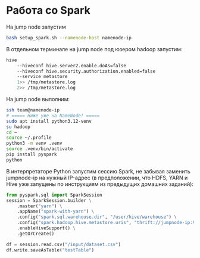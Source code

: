# Работа со Spark
На jump node запустим
```bash
bash setup_spark.sh --namenode-host namenode-ip
```

В отдельном терминале на jump node под юзером hadoop запустим:
```bash
hive
    --hiveconf hive.server2.enable.doAs=false
    --hiveconf hive.security.authorization.enabled=false
    --service metastore
    1>> /tmp/metastore.log
    2>> /tmp/metastore.log
```

На jump node выполним:
```bash
ssh team@namenode-ip
# ===== Ниже уже на NameNode! =====
sudo apt install python3.12-venv
su hadoop
cd ~
source ~/.profile
python3 -m venv .venv
source .venv/bin/activate
pip install pyspark
python
```

В интерпретаторе Python запустим сессию Spark, не забывая заменить jumpnode-ip
на нужный IP-адрес
(в предположении, что HDFS, YARN и Hive уже запущены по инструкциям из предыдущих
домашних заданий):
```python
from pyspark.sql import SparkSession
session = SparkSession.builder \
    .master("yarn") \
    .appName("spark-with-yarn") \
    .config("spark.sql.warehouse.dir", "/user/hive/warehouse") \
    .config("spark.hadoop.hive.metastore.uris", "thrift://jumpnode-ip:9083") \
    .enableHiveSupport() \
    .getOrCreate()

df = session.read.csv("/input/dataset.csv")
df.write.saveAsTable("testTable")
```